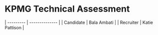 # KPMG Technical Assessment

| --------- | -------------- |
| Candidate | Bala Ambati    |
| Recruiter | Katie Pattison |